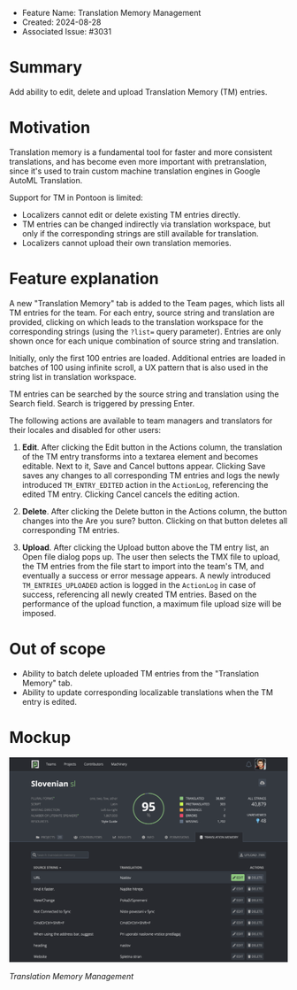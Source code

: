 - Feature Name: Translation Memory Management
- Created: 2024-08-28
- Associated Issue: #3031

# Summary

Add ability to edit, delete and upload Translation Memory (TM) entries.

# Motivation

Translation memory is a fundamental tool for faster and more consistent translations, and has become even more important with pretranslation, since it's used to train custom machine translation engines in Google AutoML Translation.

Support for TM in Pontoon is limited:
* Localizers cannot edit or delete existing TM entries directly.
* TM entries can be changed indirectly via translation workspace, but only if the corresponding strings are still available for translation.
* Localizers cannot upload their own translation memories.

# Feature explanation

A new "Translation Memory" tab is added to the Team pages, which lists all TM entries for the team. For each entry, source string and translation are provided, clicking on which leads to the translation workspace for the corresponding strings (using the `?list=` query parameter). Entries are only shown once for each unique combination of source string and translation.

Initially, only the first 100 entries are loaded. Additional entries are loaded in batches of 100 using infinite scroll, a UX pattern that is also used in the string list in translation workspace.

TM entries can be searched by the source string and translation using the Search field. Search is triggered by pressing Enter.

The following actions are available to team managers and translators for their locales and disabled for other users:

1. **Edit**. After clicking the Edit button in the Actions column, the translation of the TM entry transforms into a textarea element and becomes editable. Next to it, Save and Cancel buttons appear. Clicking Save saves any changes to all corresponding TM entries and logs the newly introduced `TM_ENTRY_EDITED` action in the `ActionLog`, referencing the edited TM entry. Clicking Cancel cancels the editing action.

1. **Delete**. After clicking the Delete button in the Actions column, the button changes into the Are you sure? button. Clicking on that button deletes all corresponding TM entries.

1. **Upload**. After clicking the Upload button above the TM entry list, an Open file dialog pops up. The user then selects the TMX file to upload, the TM entries from the file start to import into the team's TM, and eventually a success or error message appears. A newly introduced `TM_ENTRIES_UPLOADED` action is logged in the `ActionLog` in case of success, referencing all newly created TM entries. Based on the performance of the upload function, a maximum file upload size will be imposed.

# Out of scope

* Ability to batch delete uploaded TM entries from the "Translation Memory" tab.
* Ability to update corresponding localizable translations when the TM entry is edited.

# Mockup

![](0121/translation-memory-management.png)

*Translation Memory Management*
